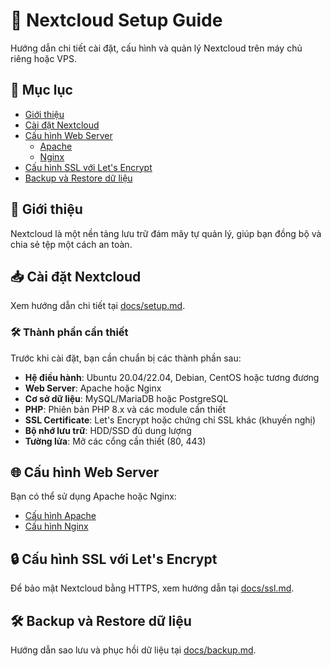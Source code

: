 # 🚀 Nextcloud Setup Guide

Hướng dẫn chi tiết cài đặt, cấu hình và quản lý Nextcloud trên máy chủ riêng hoặc VPS.

## 📌 Mục lục
- [Giới thiệu](#giới-thiệu)
- [Cài đặt Nextcloud](docs/setup.md)
- [Cấu hình Web Server](#cau-hinh-web-server)
  - [Apache](docs/apache.md)
  - [Nginx](docs/nginx.md)
- [Cấu hình SSL với Let's Encrypt](docs/ssl.md)
- [Backup và Restore dữ liệu](docs/backup.md)

## 📖 Giới thiệu
Nextcloud là một nền tảng lưu trữ đám mây tự quản lý, giúp bạn đồng bộ và chia sẻ tệp một cách an toàn.

## 📥 Cài đặt Nextcloud
Xem hướng dẫn chi tiết tại [docs/setup.md](docs/setup.md).

### 🛠 Thành phần cần thiết
Trước khi cài đặt, bạn cần chuẩn bị các thành phần sau:
- **Hệ điều hành**: Ubuntu 20.04/22.04, Debian, CentOS hoặc tương đương
- **Web Server**: Apache hoặc Nginx
- **Cơ sở dữ liệu**: MySQL/MariaDB hoặc PostgreSQL
- **PHP**: Phiên bản PHP 8.x và các module cần thiết
- **SSL Certificate**: Let's Encrypt hoặc chứng chỉ SSL khác (khuyến nghị)
- **Bộ nhớ lưu trữ**: HDD/SSD đủ dung lượng
- **Tường lửa**: Mở các cổng cần thiết (80, 443)

## 🌐 Cấu hình Web Server
Bạn có thể sử dụng Apache hoặc Nginx:
- [Cấu hình Apache](docs/apache.md)
- [Cấu hình Nginx](docs/nginx.md)

## 🔒 Cấu hình SSL với Let's Encrypt
Để bảo mật Nextcloud bằng HTTPS, xem hướng dẫn tại [docs/ssl.md](docs/ssl.md).

## 🛠 Backup và Restore dữ liệu
Hướng dẫn sao lưu và phục hồi dữ liệu tại [docs/backup.md](docs/backup.md).
